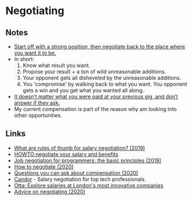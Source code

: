# Negotiating

## Notes

* [Start off with a strong position, then negotiate back to the place where you want it to be.](https://www.reddit.com/r/startups/comments/5qtyh1/as_a_british_citizen_that_was_born_in_iraq_is/dd29nmy/)
* In short:
  1. Know what result you want.
  2. Propose your result + a ton of wild unreasonable additions.
  3. Your opponent gets all disheveled by the unreasonable additions.
  4. You 'compromise' by walking back to what you want. You opponent gets a win and you get what you wanted all along.
* [It doesn’t matter what you were paid at your previous gig, and don’t answer if they ask.](https://lobste.rs/s/rwy6lq/what_are_rules_thumb_for_salary)
* My current compensation is part of the reason why am looking into other opportunities.

## Links

* [What are rules of thumb for salary negotiation? \(2019\)](https://lobste.rs/s/rwy6lq/what_are_rules_thumb_for_salary)
* [HOWTO negotiate your salary and benefits](https://valerieaurora.org/howto_salary/)
* [Job negotiation for programmers: the basic principles \(2019\)](https://codewithoutrules.com/2019/11/27/job-negotiation-for-programmers/)
* [How to negotiate \(2020\)](https://sriramk.com/negotiate)
* [Questions you can ask about compensation \(2020\)](https://jvns.ca/blog/compensation-questions/)
* [Candor](https://candor.co/) - Salary negotiation for top tech professionals.
* [Otta: Explore salaries at London's most innovative companies](https://app.otta.com/salaries/)
* [Advice on negotiating \(2020\)](https://twitter.com/jomayra_herrera/status/1283244902772387840)

